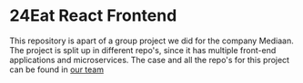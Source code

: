# 24Eat React Frontend
This repository is apart of a group project we did for the company Mediaan. The project is split up in different repo's, since it has multiple front-end applications and microservices. The case and all the repo's for this project can be found in [our team](https://github.com/DB01-4)

